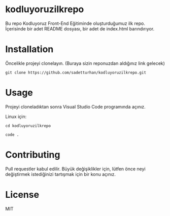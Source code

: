 # kodluyoruzilkrepo
Bu repo Kodluyoruz Front-End Eğitiminde oluşturduğumuz ilk repo. İçerisinde bir adet README dosyası, bir adet de index.html barındırıyor.
# Installation
Öncelikle projeyi clonelayın. (Buraya sizin reponuzdan aldığınız link gelecek)
``` 
git clone https://github.com/sadetturhan/kodluyoruzilkrepo.git 
```
# Usage
Projeyi cloneladıktan sonra Visual Studio Code programında açınız.

Linux için:
``` 
cd kodluyoruzilkrepo 
```
```
code . 
```

# Contributing
Pull requestler kabul edilir. Büyük değişiklikler için, lütfen önce neyi değiştirmek istediğinizi tartışmak için bir konu açınız.
# License
MIT